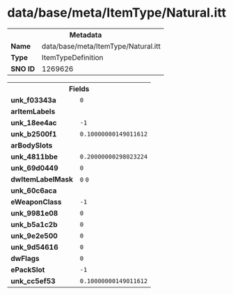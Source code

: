 <h1>data/base/meta/ItemType/Natural.itt</h1><table><tr><th colspan="100%">Metadata</th></tr><tr><td><b>Name</b></td><td>data/base/meta/ItemType/Natural.itt</td></tr><tr><td><b>Type</b></td><td>ItemTypeDefinition</td></tr><tr><td><b>SNO ID</b></td><td>1269626</td></tr></table>

<table><tr><th colspan="100%">Fields</th></tr><tr><td><b>unk_f03343a</b></td><td><code>0</code></td></tr><tr><td><b>arItemLabels</b></td><td></td></tr><tr><td><b>unk_18ee4ac</b></td><td><code>-1</code></td></tr><tr><td><b>unk_b2500f1</b></td><td><code>0.10000000149011612</code></td></tr><tr><td><b>arBodySlots</b></td><td></td></tr><tr><td><b>unk_4811bbe</b></td><td><code>0.20000000298023224</code></td></tr><tr><td><b>unk_69d0449</b></td><td><code>0</code></td></tr><tr><td><b>dwItemLabelMask</b></td><td><code>0</code>
<code>0</code>
</td></tr><tr><td><b>unk_60c6aca</b></td><td></td></tr><tr><td><b>eWeaponClass</b></td><td><code>-1</code></td></tr><tr><td><b>unk_9981e08</b></td><td><code>0</code></td></tr><tr><td><b>unk_b5a1c2b</b></td><td><code>0</code></td></tr><tr><td><b>unk_9e2e500</b></td><td><code>0</code></td></tr><tr><td><b>unk_9d54616</b></td><td><code>0</code></td></tr><tr><td><b>dwFlags</b></td><td><code>0</code></td></tr><tr><td><b>ePackSlot</b></td><td><code>-1</code></td></tr><tr><td><b>unk_cc5ef53</b></td><td><code>0.10000000149011612</code></td></tr></table>

